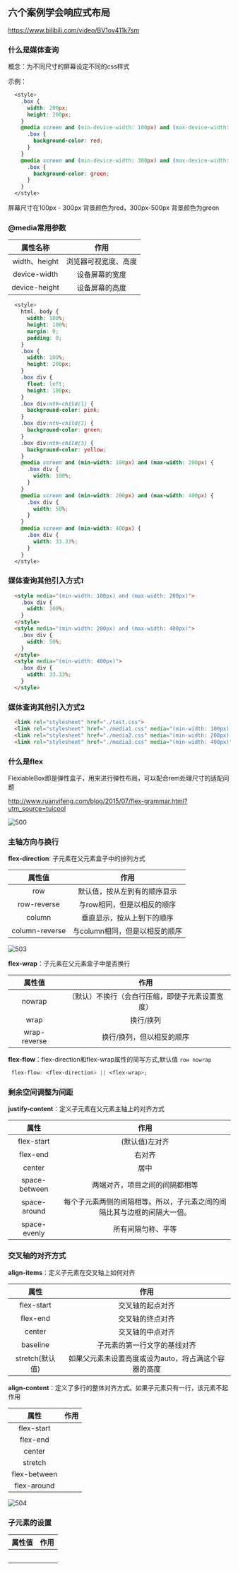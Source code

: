 ## 六个案例学会响应式布局

https://www.bilibili.com/video/BV1ov411k7sm



### 什么是媒体查询

概念：为不同尺寸的屏幕设定不同的css样式

示例：

```css
  <style>
    .box {
      width: 200px;
      height: 200px;
    }
    @media screen and (min-device-width: 100px) and (max-device-width: 300px) {
      .box {
        background-color: red;
      }
    }
    @media screen and (min-device-width: 300px) and (max-device-width: 500px) {
      .box {
        background-color: green;
      }
    }
  </style>
```

屏幕尺寸在100px - 300px 背景颜色为red，300px-500px 背景颜色为green



### @media常用参数

|   属性名称    |         作用         |
| :-----------: | :------------------: |
| width、height | 浏览器可视宽度、高度 |
| device-width  |    设备屏幕的宽度    |
| device-height |    设备屏幕的高度    |

```css
  <style>
    html, body {
      width: 100%;
      height: 100%;
      margin: 0;
      padding: 0;
    }
    .box {
      width: 100%;
      height: 200px;
    }
    .box div {
      float: left;
      height: 100px;
    }
    .box div:nth-child(1) {
      background-color: pink;
    }
    .box div:nth-child(2) {
      background-color: green;
    }
    .box div:nth-child(3) {
      background-color: yellow;
    }
    @media screen and (min-width: 100px) and (max-width: 200px) {
      .box div {
        width: 100%;
      }
    }
    @media screen and (min-width: 200px) and (max-width: 400px) {
      .box div {
        width: 50%;
      }
    }
    @media screen and (min-width: 400px) {
      .box div {
        width: 33.33%;
      }
    }
  </style>
```



### 媒体查询其他引入方式1

```html
  <style media="(min-width: 100px) and (max-width: 200px)">
    .box div {
      width: 100%;
    }
  </style>
  <style media="(min-width: 200px) and (max-width: 400px)">
    .box div {
      width: 50%;
    }
  </style>
  <style media="(min-width: 400px)">
    .box div {
      width: 33.33%;
    }
  </style>
```



### 媒体查询其他引入方式2

```html
  <link rel="stylesheet" href="./test.css">
  <link rel="stylesheet" href="./media1.css" media="(min-width: 100px) and (max-width: 200px)">
  <link rel="stylesheet" href="./media2.css" media="(min-width: 200px) and (max-width: 400px)">
  <link rel="stylesheet" href="./media3.css" media="(min-width: 400px)">
```



### 什么是flex

FlexiableBox即是弹性盒子，用来进行弹性布局，可以配合rem处理尺寸的适配问题

http://www.ruanyifeng.com/blog/2015/07/flex-grammar.html?utm_source=tuicool

![500](https://gitee.com/itxing666/blog-images/raw/master/img/202201071018684.png)



### 主轴方向与换行

**flex-direction**: 子元素在父元素盒子中的排列方式

|     属性值     |              作用              |
| :------------: | :----------------------------: |
|      row       |  默认值，按从左到有的顺序显示  |
|  row-reverse   |  与row相同，但是以相反的顺序   |
|     column     |   垂直显示，按从上到下的顺序   |
| column-reverse | 与column相同，但是以相反的顺序 |

![503](https://gitee.com/itxing666/blog-images/raw/master/img/202201071654801.png)



**flex-wrap**：子元素在父元素盒子中是否换行

|    属性值    |                       作用                       |
| :----------: | :----------------------------------------------: |
|    nowrap    | （默认）不换行（会自行压缩，即使子元素设置宽度） |
|     wrap     |                    换行/换列                     |
| wrap-reverse |            换行/换列，但以相反的顺序             |



**flex-flow**：flex-direction和flex-wrap属性的简写方式,默认值 `row nowrap`

```css
 flex-flow: <flex-direction> || <flex-wrap>;
```



### 剩余空间调整为间距

**justify-content**：定义子元素在父元素主轴上的对齐方式

|     属性      |                             作用                             |
| :-----------: | :----------------------------------------------------------: |
|  flex-start   |                        (默认值)左对齐                        |
|   flex-end    |                            右对齐                            |
|    center     |                             居中                             |
| space-between |                两端对齐，项目之间的间隔都相等                |
| space-around  | 每个子元素两侧的间隔相等。所以，子元素之间的间隔比其与边框的间隔大一倍。 |
| space-evenly  |                      所有间隔匀称、平等                      |



### 交叉轴的对齐方式

**align-items**：定义子元素在交叉轴上如何对齐

|      属性       |                         作用                         |
| :-------------: | :--------------------------------------------------: |
|   flex-start    |                   交叉轴的起点对齐                   |
|    flex-end     |                   交叉轴的终点对齐                   |
|     center      |                   交叉轴的中点对齐                   |
|    baseline     |             子元素的第一行文字的基线对齐             |
| stretch(默认值) | 如果父元素未设置高度或设为auto，将占满这个容器的高度 |



**align-content**：定义了多行的整体对齐方式。如果子元素只有一行，该元素不起作用

|     属性     | 作用 |
| :----------: | :--: |
|  flex-start  |      |
|   flex-end   |      |
|    center    |      |
|   stretch    |      |
| flex-between |      |
| flex-around  |      |

![504](https://gitee.com/itxing666/blog-images/raw/master/img/202201072007117.png)

### 子元素的设置

| 属性值 | 作用 |
| :----: | :--: |
|        |      |
|        |      |
|        |      |
|        |      |
|        |      |

















